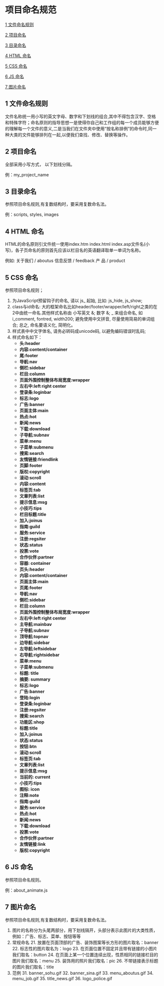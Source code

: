 
# 项目命名规范




[1 文件命名规则](#1-文件命名规则)

[2 项目命名](#2-项目命名)

[3 目录命名](#3-目录命名)　

[4 HTML 命名](#4-html-%E5%91%BD%E5%90%8D)　

[5 CSS 命名](#5-css-%E5%91%BD%E5%90%8D)　

[6 JS 命名](#6-js-%E5%91%BD%E5%90%8D)　

[7 图片命名](#7-图片命名)　







## 1 文件命名规则


文件名称统一用小写的英文字母、数字和下划线的组合,其中不得包含汉字、空格和特殊字符；命名原则的指导思想一是使得你自己和工作组的每一个成员能够方便的理解每一个文件的意义,二是当我们在文件夹中使用“按名称排例”的命令时,同一种大类的文件能够排列在一起,以便我们查找、修改、替换等操作。

## 2 项目命名

全部采用小写方式， 以下划线分隔。

例：my_project_name


## 3 目录命名

参照项目命名规则,有复数结构时，要采用复数命名法。

例：scripts, styles, images

## 4 HTML 命名

HTML的命名原则引文件统一使用index.htm index.html index.asp文件名(小写)，各子页命名的原则首先应该以栏目名的英语翻译取单一单词为名称。

例如: 关于我们 / aboutus 信息反馈 / feedback 产 品 / product

## 5 CSS 命名

参照项目命名规则；

1. 为JavaScript预留钩子的命名, 请以 js_ 起始, 比如: js_hide, js_show;
2. class与id命名: 大的框架命名比如header/footer/wrapper/left/right之类的在2中由统一命名.其他样式名称由 小写英文 &; 数字 &; _ 来组合命名, 如i_comment, fontred, width200; 避免使用中文拼音, 尽量使用简易的单词组合; 总之, 命名要语义化, 简明化。
3. 样式表中中文字体名, 请务必转码成unicode码, 以避免编码错误时乱码;
4. 样式命名如下：
	- **头:header**
	- **内容:content/container**
	- **尾:footer**
	- **导航:nav**
	- **侧栏:sidebar**
	- **栏目:column**
	- **页面外围控制整体布局宽度:wrapper**
	- **左右中:left right center**
	- **登录条:loginbar**
	- **标志:logo**
	- **广告:banner**
	- **页面主体:main**
	- **热点:hot**
	- **新闻:news**
	- **下载:download**
	- **子导航:subnav**
	- **菜单:menu**
	- **子菜单:submenu**
	- **搜索:search**
	- **友情链接:friendlink**
	- **页脚:footer**
	- **版权:copyright**
	- **滚动:scroll**
	- **内容:content**
	- **标签页:tab**
	- **文章列表:list**
	- **提示信息:msg**
	- **小技巧:tips**
	- **栏目标题:title**
	- **加入:joinus**
	- **指南:guild**
	- **服务:service**
	- **注册:regsiter**
	- **状态:status**
	- **投票:vote**
	- **合作伙伴:partner**
	- **容器: container**
	- **页头:header**
	- **内容:content/container**
	- **页面主体:main**
	- **页尾:footer**
	- **导航:nav**
	- **侧栏:sidebar**
	- **栏目:column**
	- **页面外围控制整体布局宽度:wrapper**
	- **左右中:left right center**
	- **主导航:mainbav**
	- **子导航:subnav**
	- **顶导航:topnav**
	- **边导航:sidebar**
	- **左导航:leftsidebar**
	- **右导航:rightsidebar**
	- **菜单:menu**
	- **子菜单:submenu**
	- **标题: title**
	- **摘要: summary**
	- **标志:logo**
	- **广告:banner**
	- **登陆:login**
	- **登录条:loginbar**
	- **注册:regsiter**
	- **搜索:search**
	- **功能区:shop**
	- **标题:title**
	- **加入:joinus**
	- **状态:status**
	- **按钮:btn**
	- **滚动:scroll**
	- **标签页:tab**
	- **文章列表:list**
	- **提示信息:msg**
	- **当前的: current**
	- **小技巧:tips**
	- **图标: icon**
	- **注释:note**
	- **指南:guild**
	- **服务:service**
	- **热点:hot**
	- **新闻:news**
	- **下载:download**
	- **投票:vote**
	- **合作伙伴:partner**
	- **友情链接:link**
	- **版权:copyright**


## 6 JS 命名

参照项目命名规则。

例：about_animate.js

## 7 图片命名
参照项目命名规则,有复数结构时，要采用复数命名法。

1. 图片的名称分为头尾两部分，用下划线隔开，头部分表示此图片的大类性质，例如：广告、标志、菜单、按钮等等 
2. 常规命名
	21. 放置在页面顶部的广告、装饰图案等长方形的图片取名：banner
	22. 标志性的图片取名为：logo
	23. 在页面位置不固定并且带有链接的小图片我们取名：button
	24. 在页面上某一个位置连续出现，性质相同的链接栏目的图片我们取名：menu
	25. 装饰用的照片我们取名：pic
	26. 不带链接表示标题的图片我们取名：title
3. 范例
	31. banner_sohu.gif
	32. banner_sina.gif
	33. menu_aboutus.gif
	34. menu_job.gif
	35. title_news.gif
	36. logo_police.gif
